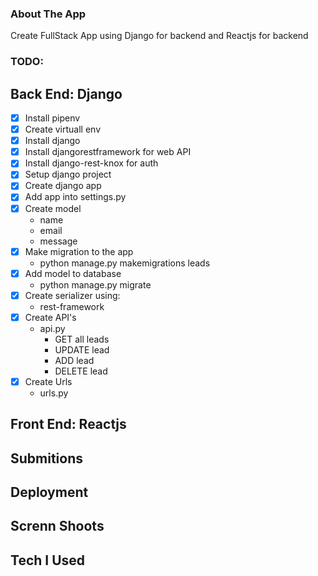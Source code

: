 ### About The App

Create FullStack App using Django for backend and Reactjs for backend

### TODO:

## Back End: Django

* [x] Install pipenv
* [x] Create virtuall env
* [x] Install django
* [x] Install djangorestframework for web API
* [x] Install django-rest-knox for auth
* [x] Setup django project
* [x] Create django app 
* [x] Add app into settings.py
* [x] Create model
    * name
    * email
    * message
* [x] Make migration to the app
    * python manage.py makemigrations leads
* [x] Add model to database
    * python manage.py migrate
* [x] Create serializer using:
    * rest-framework
* [x] Create API's
    * api.py
       * GET all leads
       * UPDATE lead
       * ADD lead
       * DELETE lead
* [x] Create Urls
    * urls.py
## Front End: Reactjs

## Submitions

## Deployment

## Screnn Shoots

## Tech I Used